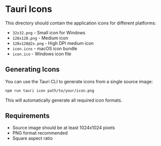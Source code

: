 # Tauri Icons

This directory should contain the application icons for different platforms:

- `32x32.png` - Small icon for Windows
- `128x128.png` - Medium icon
- `128x128@2x.png` - High DPI medium icon  
- `icon.icns` - macOS icon bundle
- `icon.ico` - Windows icon file

## Generating Icons

You can use the Tauri CLI to generate icons from a single source image:

```bash
npm run tauri icon path/to/your/icon.png
```

This will automatically generate all required icon formats.

## Requirements

- Source image should be at least 1024x1024 pixels
- PNG format recommended
- Square aspect ratio
